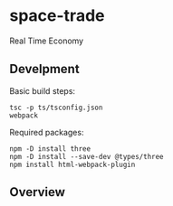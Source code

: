 # space-trade
Real Time Economy

## Develpment

Basic build steps:

```
tsc -p ts/tsconfig.json
webpack
```

Required packages:
```
npm -D install three
npm -D install --save-dev @types/three
npm install html-webpack-plugin
```


## Overview
